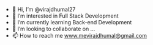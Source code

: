 - 👋 Hi, I’m @virajdhumal27
- 👀 I’m interested in Full Stack Development
- 🌱 I’m currently learning Back-end Development
- 💞️ I’m looking to collaborate on ...
- 📫 How to reach me www.mevirajdhumal@gmail.com

<!---
virajdhumal27/virajdhumal27 is a ✨ special ✨ repository because its `README.md` (this file) appears on your GitHub profile.
You can click the Preview link to take a look at your changes.
--->
